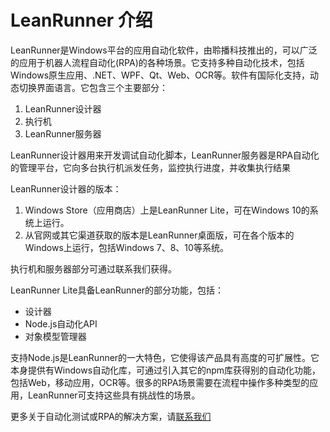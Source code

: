 # LeanRunner 介绍

LeanRunner是Windows平台的应用自动化软件，由聆播科技推出的，可以广泛的应用于机器人流程自动化(RPA)的各种场景。它支持多种自动化技术，包括Windows原生应用、.NET、WPF、Qt、Web、OCR等。软件有国际化支持，动态切换界面语言。它包含三个主要部分：
1. LeanRunner设计器
2. 执行机
3. LeanRunner服务器

LeanRunner设计器用来开发调试自动化脚本，LeanRunner服务器是RPA自动化的管理平台，它向多台执行机派发任务，监控执行进度，并收集执行结果

LeanRunner设计器的版本：
1. Windows Store（应用商店）上是LeanRunner Lite，可在Windows 10的系统上运行。
2. 从官网或其它渠道获取的版本是LeanRunner桌面版，可在各个版本的Windows上运行，包括Windows 7、8、10等系统。

执行机和服务器部分可通过联系我们获得。

LeanRunner Lite具备LeanRunner的部分功能，包括：
* 设计器
* Node.js自动化API
* 对象模型管理器

支持Node.js是LeanRunner的一大特色，它使得该产品具有高度的可扩展性。它本身提供有Windows自动化库，可通过引入其它的npm库获得别的自动化功能，包括Web，移动应用，OCR等。很多的RPA场景需要在流程中操作多种类型的应用，LeanRunner可支持这些具有挑战性的场景。

更多关于自动化测试或RPA的解决方案，请[联系我们](http://www.leanpro.cn/contactus)